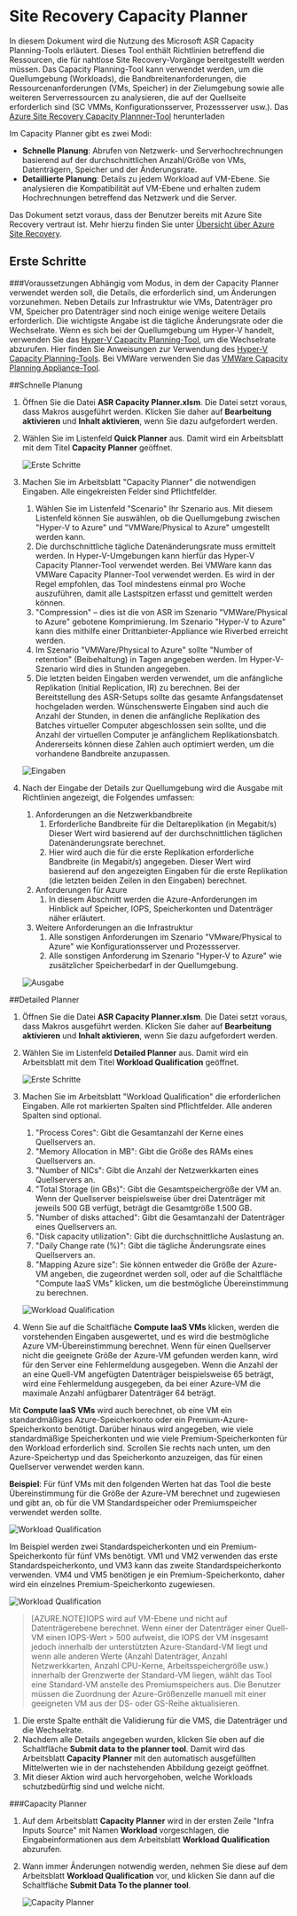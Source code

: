 <properties
	pageTitle="Site Recovery Capacity Planner | Microsoft Azure" 
	description="Azure Site Recovery koordiniert Replikation, Failover und Wiederherstellung lokaler virtueller Computer und physischer Server zu Azure oder zu einem sekundären lokalen Standort." 
	services="site-recovery" 
	documentationCenter="" 
	authors="prateek9us" 
	manager="abhiag" 
	editor=""/>

<tags 
	ms.service="site-recovery" 
	ms.devlang="na"
	ms.topic="article"
	ms.tgt_pltfrm="na"
	ms.workload="storage-backup-recovery" 
	ms.date="11/27/2015" 
	ms.author="pratshar"/>

# Site Recovery Capacity Planner

In diesem Dokument wird die Nutzung des Microsoft ASR Capacity Planning-Tools erläutert. Dieses Tool enthält Richtlinien betreffend die Ressourcen, die für nahtlose Site Recovery-Vorgänge bereitgestellt werden müssen. Das Capacity Planning-Tool kann verwendet werden, um die Quellumgebung (Workloads), die Bandbreitenanforderungen, die Ressourcenanforderungen (VMs, Speicher) in der Zielumgebung sowie alle weiteren Serverressourcen zu analysieren, die auf der Quellseite erforderlich sind (SC VMMs, Konfigurationsserver, Prozessserver usw.). Das [Azure Site Recovery Capacity Plannner-Tool](http://aka.ms/asr-capacity-planner-excel) herunterladen
 
Im Capacity Planner gibt es zwei Modi:
 
- **Schnelle Planung**: Abrufen von Netzwerk- und Serverhochrechnungen basierend auf der durchschnittlichen Anzahl/Größe von VMs, Datenträgern, Speicher und der Änderungsrate. 
- **Detaillierte Planung**: Details zu jedem Workload auf VM-Ebene. Sie analysieren die Kompatibilität auf VM-Ebene und erhalten zudem Hochrechnungen betreffend das Netzwerk und die Server.
     
Das Dokument setzt voraus, dass der Benutzer bereits mit Azure Site Recovery vertraut ist. Mehr hierzu finden Sie unter [Übersicht über Azure Site Recovery](site-recovery-overview.md).

## Erste Schritte
###Voraussetzungen
Abhängig vom Modus, in dem der Capacity Planner verwendet werden soll, die Details, die erforderlich sind, um Änderungen vorzunehmen. Neben Details zur Infrastruktur wie VMs, Datenträger pro VM, Speicher pro Datenträger sind noch einige wenige weitere Details erforderlich. Die wichtigste Angabe ist die tägliche Änderungsrate oder die Wechselrate. Wenn es sich bei der Quellumgebung um Hyper-V handelt, verwenden Sie das [Hyper-V Capacity Planning-Tool](https://www.microsoft.com/en-in/download/details.aspx?id=39057), um die Wechselrate abzurufen. Hier finden Sie Anweisungen zur Verwendung des [Hyper-V Capacity Planning-Tools](site-recovery-capacity-planning-for-hyper-v-replication.md). Bei VMWare verwenden Sie das [VMWare Capacity Planning Appliance-Tool](https://labs.vmware.com/flings/vsphere-replication-capacity-planning-appliance).

##Schnelle Planung
1.	Öffnen Sie die Datei **ASR Capacity Planner.xlsm**. Die Datei setzt voraus, dass Makros ausgeführt werden. Klicken Sie daher auf **Bearbeitung aktivieren** und **Inhalt aktivieren**, wenn Sie dazu aufgefordert werden. 
1.	Wählen Sie im Listenfeld **Quick Planner** aus. Damit wird ein Arbeitsblatt mit dem Titel **Capacity Planner** geöffnet.

	![Erste Schritte](./media/site-recovery-capacity-planner/getting-started.png)

1.	Machen Sie im Arbeitsblatt "Capacity Planner" die notwendigen Eingaben. Alle eingekreisten Felder sind Pflichtfelder.
	1.	Wählen Sie im Listenfeld "Scenario" Ihr Szenario aus. Mit diesem Listenfeld können Sie auswählen, ob die Quellumgebung zwischen "Hyper-V to Azure" und "VMWare/Physical to Azure" umgestellt werden kann.
	1. 	Die durchschnittliche tägliche Datenänderungsrate muss ermittelt werden. In Hyper-V-Umgebungen kann hierfür das Hyper-V Capacity Planner-Tool verwendet werden. Bei VMWare kann das VMWare Capacity Planner-Tool verwendet werden. Es wird in der Regel empfohlen, das Tool mindestens einmal pro Woche auszuführen, damit alle Lastspitzen erfasst und gemittelt werden können. 
	1. 	"Compression" – dies ist die von ASR im Szenario "VMWare/Physical to Azure" gebotene Komprimierung. Im Szenario "Hyper-V to Azure" kann dies mithilfe einer Drittanbieter-Appliance wie Riverbed erreicht werden. 
	1. Im Szenario "VMWare/Physical to Azure" sollte "Number of retention" (Beibehaltung) in Tagen angegeben werden. Im Hyper-V-Szenario wird dies in Stunden angegeben. 
	1. Die letzten beiden Eingaben werden verwendet, um die anfängliche Replikation (Initial Replication, IR) zu berechnen. Bei der Bereitstellung des ASR-Setups sollte das gesamte Anfangsdatenset hochgeladen werden. Wünschenswerte Eingaben sind auch die Anzahl der Stunden, in denen die anfängliche Replikation des Batches virtueller Computer abgeschlossen sein sollte, und die Anzahl der virtuellen Computer je anfänglichem Replikationsbatch. Andererseits können diese Zahlen auch optimiert werden, um die vorhandene Bandbreite anzupassen. 

	![Eingaben](./media/site-recovery-capacity-planner/inputs.png)

1. Nach der Eingabe der Details zur Quellumgebung wird die Ausgabe mit Richtlinien angezeigt, die Folgendes umfassen:
	1.	Anforderungen an die Netzwerkbandbreite
		1. Erforderliche Bandbreite für die Deltareplikation (in Megabit/s) Dieser Wert wird basierend auf der durchschnittlichen täglichen Datenänderungsrate berechnet. 
		1. Hier wird auch die für die erste Replikation erforderliche Bandbreite (in Megabit/s) angegeben. Dieser Wert wird basierend auf den angezeigten Eingaben für die erste Replikation (die letzten beiden Zeilen in den Eingaben) berechnet. 
	1.	Anforderungen für Azure
		1. 	In diesem Abschnitt werden die Azure-Anforderungen im Hinblick auf Speicher, IOPS, Speicherkonten und Datenträger näher erläutert. 
	1. 	Weitere Anforderungen an die Infrastruktur 
		1. Alle sonstigen Anforderungen im Szenario "VMware/Physical to Azure" wie Konfigurationsserver und Prozessserver. 
		1. 	Alle sonstigen Anforderung im Szenario "Hyper-V to Azure" wie zusätzlicher Speicherbedarf in der Quellumgebung.
			
	![Ausgabe](./media/site-recovery-capacity-planner/output.png)
 
##Detailed Planner

1.	Öffnen Sie die Datei **ASR Capacity Planner.xlsm**. Die Datei setzt voraus, dass Makros ausgeführt werden. Klicken Sie daher auf **Bearbeitung aktivieren** und **Inhalt aktivieren**, wenn Sie dazu aufgefordert werden. 
1.	Wählen Sie im Listenfeld **Detailed Planner** aus. Damit wird ein Arbeitsblatt mit dem Titel **Workload Qualification** geöffnet.

	![Erste Schritte](./media/site-recovery-capacity-planner/getting-started-2.png)


1.	Machen Sie im Arbeitsblatt "Workload Qualification" die erforderlichen Eingaben. Alle rot markierten Spalten sind Pflichtfelder. Alle anderen Spalten sind optional.
	1.	"Process Cores": Gibt die Gesamtanzahl der Kerne eines Quellservers an.
	1. "Memory Allocation in MB": Gibt die Größe des RAMs eines Quellservers an.
	1.	"Number of NICs": Gibt die Anzahl der Netzwerkkarten eines Quellservers an.
	1. "Total Storage (in GBs)": Gibt die Gesamtspeichergröße der VM an. Wenn der Quellserver beispielsweise über drei Datenträger mit jeweils 500 GB verfügt, beträgt die Gesamtgröße 1.500 GB.
	1. "Number of disks attached": Gibt die Gesamtanzahl der Datenträger eines Quellservers an.
	1. "Disk capacity utilization": Gibt die durchschnittliche Auslastung an. 
	1. "Daily Change rate (%)": Gibt die tägliche Änderungsrate eines Quellservers an.
	1. "Mapping Azure size": Sie können entweder die Größe der Azure-VM angeben, die zugeordnet werden soll, oder auf die Schaltfläche "Compute IaaS VMs" klicken, um die bestmögliche Übereinstimmung zu berechnen. 

	![Workload Qualification](./media/site-recovery-capacity-planner/workload-qualification.png)
 

1. Wenn Sie auf die Schaltfläche **Compute IaaS VMs** klicken, werden die vorstehenden Eingaben ausgewertet, und es wird die bestmögliche Azure VM-Übereinstimmung berechnet. Wenn für einen Quellserver nicht die geeignete Größe der Azure-VM gefunden werden kann, wird für den Server eine Fehlermeldung ausgegeben. Wenn die Anzahl der an eine Quell-VM angefügten Datenträger beispielsweise 65 beträgt, wird eine Fehlermeldung ausgegeben, da bei einer Azure-VM die maximale Anzahl anfügbarer Datenträger 64 beträgt.


Mit **Compute IaaS VMs** wird auch berechnet, ob eine VM ein standardmäßiges Azure-Speicherkonto oder ein Premium-Azure-Speicherkonto benötigt. Darüber hinaus wird angegeben, wie viele standardmäßige Speicherkonten und wie viele Premium-Speicherkonten für den Workload erforderlich sind. Scrollen Sie rechts nach unten, um den Azure-Speichertyp und das Speicherkonto anzuzeigen, das für einen Quellserver verwendet werden kann.
 
**Beispiel**: Für fünf VMs mit den folgenden Werten hat das Tool die beste Übereinstimmung für die Größe der Azure-VM berechnet und zugewiesen und gibt an, ob für die VM Standardspeicher oder Premiumspeicher verwendet werden sollte.

![Workload Qualification](./media/site-recovery-capacity-planner/workload-qualification-2.png)

Im Beispiel werden zwei Standardspeicherkonten und ein Premium-Speicherkonto für fünf VMs benötigt. VM1 und VM2 verwenden das erste Standardspeicherkonto, und VM3 kann das zweite Standardspeicherkonto verwenden. VM4 und VM5 benötigen je ein Premium-Speicherkonto, daher wird ein einzelnes Premium-Speicherkonto zugewiesen.

![Workload Qualification](./media/site-recovery-capacity-planner/workload-qualification-3.png)


>[AZURE.NOTE]IOPS wird auf VM-Ebene und nicht auf Datenträgerebene berechnet. Wenn einer der Datenträger einer Quell-VM einen IOPS-Wert > 500 aufweist, die IOPS der VM insgesamt jedoch innerhalb der unterstützten Azure-Standard-VM liegt und wenn alle anderen Werte (Anzahl Datenträger, Anzahl Netzwerkkarten, Anzahl CPU-Kerne, Arbeitsspeichergröße usw.) innerhalb der Grenzwerte der Standard-VM liegen, wählt das Tool eine Standard-VM anstelle des Premiumspeichers aus. Die Benutzer müssen die Zuordnung der Azure-Größenzelle manuell mit einer geeigneten VM aus der DS- oder GS-Reihe aktualisieren.


1.	Die erste Spalte enthält die Validierung für die VMS, die Datenträger und die Wechselrate. 
1.	Nachdem alle Details angegeben wurden, klicken Sie oben auf die Schaltfläche **Submit data to the planner tool**. Damit wird das Arbeitsblatt **Capacity Planner** mit den automatisch ausgefüllten Mittelwerten wie in der nachstehenden Abbildung gezeigt geöffnet. 
1.	Mit dieser Aktion wird auch hervorgehoben, welche Workloads schutzbedürftig sind und welche nicht.


###Capacity Planner

1.	Auf dem Arbeitsblatt **Capacity Planner** wird in der ersten Zeile "Infra Inputs Source" mit Namen **Workload** vorgeschlagen, die Eingabeinformationen aus dem Arbeitsblatt **Workload Qualification** abzurufen.  
1.	Wann immer Änderungen notwendig werden, nehmen Sie diese auf dem Arbeitsblatt **Workload Qualification** vor, und klicken Sie dann auf die Schaltfläche **Submit Data To the planner tool**. 

	![Capacity Planner](./media/site-recovery-capacity-planner/capacity-planner.png)

<!---HONumber=AcomDC_1203_2015-->
